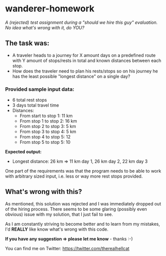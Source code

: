 # wanderer-homework

*A (rejected) test assignment during a "should we hire this guy" evaluation. No idea what's wrong with it, do YOU?*

## The task was:
- A traveler heads to a journey for X amount days on a predefined route with Y amount of stops/rests in total and known distances between each stop.
- How does the traveler need to plan his rests/stops so on his journey he has the least possible "longest distance" on a single day?

### Provided sample input data:
- 6 total rest stops
- 3 days total travel time
- Distances:
  - From start to stop 1: 11 km
  - From stop 1 to stop 2: 16 km
  - From stop 2 to stop 3: 5 km
  - From stop 3 to stop 4: 5 km
  - From stop 4 to stop 5: 12
  - From stop 5 to stop 5: 10

**Expected output:**
- Longest distance: 26 km => 11 km day 1, 26 km day 2, 22 km day 3 

One part of the requirements was that the program needs to be able to work with arbitrary sized input, i.e. less or way more rest stops provided.

## What's wrong with this?

As mentioned, this solution was rejected and I was immediately dropped out of the hiring process. There seems to be some glaring (possibly even obvious) issue with my solution, that I just fail to see.

As I am constantly striving to become better and to learn from my mistakes, I'd **REALLY** like know what's wrong with this code.

**If you have any suggestion => please let me know** - thanks :-)

You can find me on Twitter: https://twitter.com/therealhellcat
